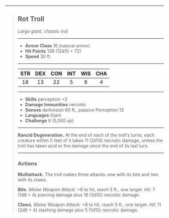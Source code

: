 ***
> ## Rot Troll
> *Large giant, chaotic evil*
> 
> ***
> 
> - **Armor Class** 16 (natural armor)
> - **Hit Points** 138 (12d10 + 72)
> - **Speed** 30 ft.
> 
> ***
> 
> |STR|DEX|CON|INT|WIS|CHA|
> |:---:|:---:|:---:|:---:|:---:|:---:|
> |18|13|22|5|8|4|
> 
> ***
> 
> - **Skills** perception +3
> - **Damage Immunities** necrotic
> - **Senses** darkvision 60 ft., passive Perception 13
> - **Languages** Giant
> - **Challenge** 9 (5,000 xp)
> 
> ***
> 
> **Rancid Degeneration.** At the end of each of the troll's turns, each creature within 5 feet of it takes 11 (2d10) necrotic damage, unless the troll has taken acid or fire damage since the end of its last turn.
> 
> ***
> 
> ### Actions
> **Multiattack.** The troll makes three attacks: one with its bite and two with its claws.
> 
> **Bite.** *Melee Weapon Attack:* +8 to hit, reach 5 ft., one target. *Hit:* 7 (1d6 + 4) piercing damage plus 16 (3d10) necrotic damage.
> 
> **Claws.** *Melee Weapon Attack:* +8 to hit, reach 5 ft., one target. *Hit:* 11 (2d6 + 4) slashing damage plus 5 (1d10) necrotic damage.